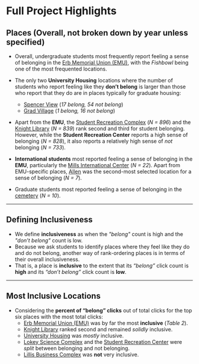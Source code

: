 # Full Project Highlights  

## Places (Overall, not broken down by year unless specified)  

- Overall, undergraduate students most frequently report feeling a sense of belonging in the [Erb Memorial Union (EMU)](https://emu.uoregon.edu/), with the *Fishbowl* being one of the most frequented locations.  

- The only two **University Housing** locations where the number of students who report feeling like they **don’t belong** is larger than those who report that they do are in places typically for graduate housing:  
  - [Spencer View](https://apartments.uoregon.edu/spencerview) (*17 belong, 54 not belong*)  
  - [Grad Village](https://apartments.uoregon.edu/graduatevillage) (*1 belong, 16 not belong*)  

- Apart from the **EMU**, the [Student Recreation Complex](https://emu.uoregon.edu/) (*N = 896*) and the [Knight Library](https://library.uoregon.edu/knight) (*N = 839*) rank second and third for student belonging. However, while the **Student Recreation Center** reports a high sense of belonging (*N = 828*), it also reports a relatively high sense of *not* belonging (*N = 733*).  

- **International students** most reported feeling a sense of belonging in the **EMU**, particularly the [Mills International Center](https://mills.uoregon.edu/) (*N = 22*). Apart from EMU-specific places, [Allen](https://journalism.uoregon.edu/about/facilities) was the second-most selected location for a sense of belonging (*N = 7*).  

- Graduate students most reported feeling a sense of belonging in the [cemetery](https://expo.uoregon.edu/spotlight/history-uo-architecture/feature/eugene-pioneer-cemetery) (*N = 10*).  

---

## Defining Inclusiveness  

- We define **<span class="yellow-text">inclusiveness</span>** as when the *"belong"* count is high and the *"don’t belong"* count is low.  
- Because we ask students to identify places where they feel like they do and do not belong, another way of rank-ordering places is in terms of their overall inclusiveness.  
- That is, a place is **inclusive** to the extent that its *“belong”* click count is **high** and its *“don’t belong”* click count is **low**.  

---

## Most Inclusive Locations  

- Considering the **percent of “belong” clicks** out of total clicks for the top six places with the most total clicks:  
  - [Erb Memorial Union (EMU)](https://emu.uoregon.edu) was by far the most **inclusive** (*Table 2*).  
  - [Knight Library](https://library.uoregon.edu/knight) ranked second and remained *solidly* inclusive.  
  - [University Housing](https://housing.uoregon.edu/) was *mostly* inclusive.  
  - [Lokey Science Complex](https://www.srgpartnership.com/project/lorry-i-lokey-laboratories/) and the [Student Recreation Center](https://rec.uoregon.edu/facilities) were *split* between belonging and not belonging.  
  - [Lillis Business Complex](https://business.uoregon.edu/about/lillis-complex) was **not** very inclusive.  